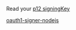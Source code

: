 Read your [p12 signingKey](https://github.com/NickCarducci/mastercard-backbank-digital-ocean/blob/maintenance/readmeoauth.md)

[oauth1-signer-nodejs](https://github.com/Mastercard/oauth1-signer-nodejs)